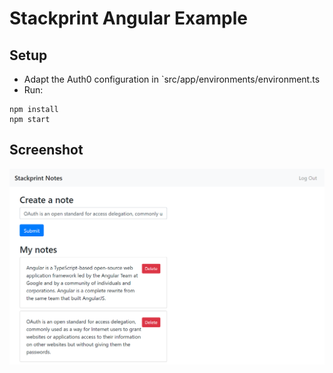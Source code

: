 # Stackprint Angular Example

## Setup

- Adapt the Auth0 configuration in `src/app/environments/environment.ts
- Run:

```
npm install
npm start
```

## Screenshot

![Notes app interface](screenshots/notes.png)
